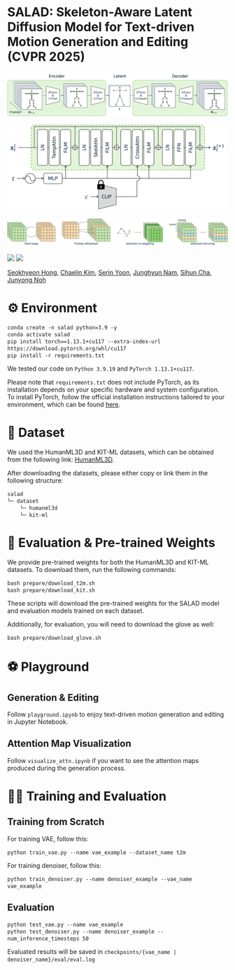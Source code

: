 # SALAD: Skeleton-Aware Latent Diffusion Model for Text-driven Motion Generation and Editing (CVPR 2025)

<p align="center">
    <img src="assets/vae.png"/>
    <br>
    <br>
    <img src="assets/denoiser.png" alt="teaser_image" width="500"/>
    <br>
    <br>
    <img src="assets/editing.png"/>
</p>

<a href="https://seokhyeonhong.github.io/projects/salad/"><img src="https://img.shields.io/static/v1?label=Project&message=Page&color=red" height=22.5></a>
<a href="https://arxiv.org/abs/2503.13836"><img src="https://img.shields.io/badge/arXiv-Paper-<COLOR>.svg" height=22.5></a>

[Seokhyeon Hong](https://seokhyeonhong.github.io/),
[Chaelin Kim](https://www.linkedin.com/in/chaelin-kim-a942ba218/),
[Serin Yoon](https://serin-yoon.github.io),
[Junghyun Nam](https://vml.kaist.ac.kr/main/people/person/176),
[Sihun Cha](https://https://chacorp.github.io/sihuncha/),
[Junyong Noh](https://vml.kaist.ac.kr/main/people/person/1)


# ⚙️ Environment
```
conda create -n salad python=3.9 -y
conda activate salad
pip install torch==1.13.1+cu117 --extra-index-url https://download.pytorch.org/whl/cu117
pip install -r requirements.txt
```
We tested our code on ```Python 3.9.19``` and ``PyTorch 1.13.1+cu117``.

Please note that ```requirements.txt``` does not include PyTorch, as its installation depends on your specific hardware and system configuration. To install PyTorch, follow the official installation instructions tailored to your environment, which can be found [here](https://pytorch.org/get-started/previous-versions/).

# 📖 Dataset
We used the HumanML3D and KIT-ML datasets, which can be obtained from the following link: [HumanML3D](https://github.com/EricGuo5513/HumanML3D).

After downloading the datasets, please either copy or link them in the following structure:
```
salad
└─ dataset
    └─ humanml3d
    └─ kit-ml
```

# 🎯 Evaluation & Pre-trained Weights
We provide pre-trained weights for both the HumanML3D and KIT-ML datasets.
To download them, run the following commands:
```
bash prepare/download_t2m.sh
bash prepare/download_kit.sh
```
These scripts will download the pre-trained weights for the SALAD model and evaluation models trained on each dataset.

Additionally, for evaluation, you will need to download the glove as well:
```
bash prepare/download_glove.sh
```

</details>

# ⚽ Playground
## Generation & Editing
Follow ```playground.ipynb``` to enjoy text-driven motion generation and editing in Jupyter Notebook.

## Attention Map Visualization
Follow ```visualize_attn.ipynb``` if you want to see the attention maps produced during the generation process.

# 🏃🏻 Training and Evaluation
## Training from Scratch
For training VAE, follow this:
```
python train_vae.py --name vae_example --dataset_name t2m
```

For training denoiser, follow this:
```
python train_denoiser.py --name denoiser_example --vae_name vae_example
```

## Evaluation
```
python test_vae.py --name vae_example
python test_denoiser.py --name denoiser_example --num_inference_timesteps 50
```
Evaluated results will be saved in ```checkpoints/{vae_name | denoiser_name}/eval/eval.log```